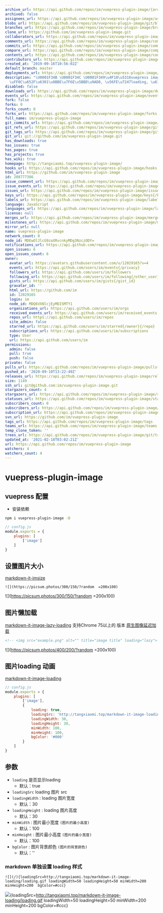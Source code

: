 ```yaml
---
archive_url: https://api.github.com/repos/im/vuepress-plugin-image/{archive_format}{/ref}
archived: false
assignees_url: https://api.github.com/repos/im/vuepress-plugin-image/assignees{/user}
blobs_url: https://api.github.com/repos/im/vuepress-plugin-image/git/blobs{/sha}
branches_url: https://api.github.com/repos/im/vuepress-plugin-image/branches{/branch}
clone_url: https://github.com/im/vuepress-plugin-image.git
collaborators_url: https://api.github.com/repos/im/vuepress-plugin-image/collaborators{/collaborator}
comments_url: https://api.github.com/repos/im/vuepress-plugin-image/comments{/number}
commits_url: https://api.github.com/repos/im/vuepress-plugin-image/commits{/sha}
compare_url: https://api.github.com/repos/im/vuepress-plugin-image/compare/{base}...{head}
contents_url: https://api.github.com/repos/im/vuepress-plugin-image/contents/{+path}
contributors_url: https://api.github.com/repos/im/vuepress-plugin-image/contributors
created_at: '2019-09-16T10:56:02Z'
default_branch: master
deployments_url: https://api.github.com/repos/im/vuepress-plugin-image/deployments
description: "\U0001F34B \U0001F34C \U0001F349\u4F18\u5316vuepress image \u6548\u679C\
  \uFF0C\u652F\u6301\u8BBE\u7F6E\u5BBD\u9AD8, \u56FE\u7247loading, \u61D2\u52A0\u8F7D"
disabled: false
downloads_url: https://api.github.com/repos/im/vuepress-plugin-image/downloads
events_url: https://api.github.com/repos/im/vuepress-plugin-image/events
fork: false
forks: 0
forks_count: 0
forks_url: https://api.github.com/repos/im/vuepress-plugin-image/forks
full_name: im/vuepress-plugin-image
git_commits_url: https://api.github.com/repos/im/vuepress-plugin-image/git/commits{/sha}
git_refs_url: https://api.github.com/repos/im/vuepress-plugin-image/git/refs{/sha}
git_tags_url: https://api.github.com/repos/im/vuepress-plugin-image/git/tags{/sha}
git_url: git://github.com/im/vuepress-plugin-image.git
has_downloads: true
has_issues: true
has_pages: true
has_projects: true
has_wiki: true
homepage: http://tangxiaomi.top/vuepress-plugin-image/
hooks_url: https://api.github.com/repos/im/vuepress-plugin-image/hooks
html_url: https://github.com/im/vuepress-plugin-image
id: 208777386
issue_comment_url: https://api.github.com/repos/im/vuepress-plugin-image/issues/comments{/number}
issue_events_url: https://api.github.com/repos/im/vuepress-plugin-image/issues/events{/number}
issues_url: https://api.github.com/repos/im/vuepress-plugin-image/issues{/number}
keys_url: https://api.github.com/repos/im/vuepress-plugin-image/keys{/key_id}
labels_url: https://api.github.com/repos/im/vuepress-plugin-image/labels{/name}
language: JavaScript
languages_url: https://api.github.com/repos/im/vuepress-plugin-image/languages
license: null
merges_url: https://api.github.com/repos/im/vuepress-plugin-image/merges
milestones_url: https://api.github.com/repos/im/vuepress-plugin-image/milestones{/number}
mirror_url: null
name: vuepress-plugin-image
network_count: 0
node_id: MDEwOlJlcG9zaXRvcnkyMDg3NzczODY=
notifications_url: https://api.github.com/repos/im/vuepress-plugin-image/notifications{?since,all,participating}
open_issues: 6
open_issues_count: 6
owner:
  avatar_url: https://avatars.githubusercontent.com/u/12029165?v=4
  events_url: https://api.github.com/users/im/events{/privacy}
  followers_url: https://api.github.com/users/im/followers
  following_url: https://api.github.com/users/im/following{/other_user}
  gists_url: https://api.github.com/users/im/gists{/gist_id}
  gravatar_id: ''
  html_url: https://github.com/im
  id: 12029165
  login: im
  node_id: MDQ6VXNlcjEyMDI5MTY1
  organizations_url: https://api.github.com/users/im/orgs
  received_events_url: https://api.github.com/users/im/received_events
  repos_url: https://api.github.com/users/im/repos
  site_admin: false
  starred_url: https://api.github.com/users/im/starred{/owner}{/repo}
  subscriptions_url: https://api.github.com/users/im/subscriptions
  type: User
  url: https://api.github.com/users/im
permissions:
  admin: false
  pull: true
  push: false
private: false
pulls_url: https://api.github.com/repos/im/vuepress-plugin-image/pulls{/number}
pushed_at: '2020-09-10T13:22:49Z'
releases_url: https://api.github.com/repos/im/vuepress-plugin-image/releases{/id}
size: 1149
ssh_url: git@github.com:im/vuepress-plugin-image.git
stargazers_count: 4
stargazers_url: https://api.github.com/repos/im/vuepress-plugin-image/stargazers
statuses_url: https://api.github.com/repos/im/vuepress-plugin-image/statuses/{sha}
subscribers_count: 0
subscribers_url: https://api.github.com/repos/im/vuepress-plugin-image/subscribers
subscription_url: https://api.github.com/repos/im/vuepress-plugin-image/subscription
svn_url: https://github.com/im/vuepress-plugin-image
tags_url: https://api.github.com/repos/im/vuepress-plugin-image/tags
teams_url: https://api.github.com/repos/im/vuepress-plugin-image/teams
temp_clone_token: ''
trees_url: https://api.github.com/repos/im/vuepress-plugin-image/git/trees{/sha}
updated_at: '2021-02-18T03:02:21Z'
url: https://api.github.com/repos/im/vuepress-plugin-image
watchers: 4
watchers_count: 4
---
```


# vuepress-plugin-image



## vuepress 配置

* 安装依赖

```bash
npm i vuepress-plugin-image -D
```

```js
// config.js
module.exports = { 
    plugins: [
        ['image']
    ]
} 
```

## 设置图片大小  
[markdown-it-imsize](https://www.npmjs.com/package/markdown-it-imsize)

```
![](https://picsum.photos/300/150/?random  =200x100)
```

![](https://picsum.photos/300/150/?random  =200x100)


## 图片懒加载
[markdown-it-image-lazy-loading](https://www.npmjs.com/package/markdown-it-image-lazy-loading)
支持Chrome 75以上的 版本 [原生图像延迟加载](https://addyosmani.com/blog/lazy-loading/)

```html
<!-- <img src="example.png" alt="" title="image title" loading="lazy"> -->
```

![](https://picsum.photos/400/200/?random  =200x100)


## 图片loading 动画
[markdown-it-image-loading](https://www.npmjs.com/package/markdown-it-image-loading)

```js
// config.js
module.exports = { 
    plugins: [
        ['image'],
        {
            loading: true,
            loadingSrc: 'http://tangxiaomi.top/markdown-it-image-loading/loading.gif',
            loadingWidth: 30,
            loadingHeight: 30,
            minWidth: 100,
            minHeight: 100,
            bgColor: '#000'
        }
    ]
} 
```

## 参数

* `loading` 是否显示loading
    - 默认：true
* `loadingSrc` loading 图片 src 
* `loadingWidth` : loading 图片宽度
    - 默认：30
* `loadingHeight` : loading 图片高度
    - 默认：30
* `minWidth` : 图片最小宽度 `(图片的最小高度)`
    - 默认：100  
* `minHeight` : 图片最小高度 `(图片的最小宽度)`
    - 默认：100 
* `bgColor` : 图片背景颜色 `(图片的背景颜色)`
    - 默认：''  

### markdown 单独设置 loading 样式

```
![](/){loadingSrc=http://tangxiaomi.top/markdown-it-image-loading/loading.gif loadingWidth=50 loadingHeight=50 minWidth=200 minHeight=200  bgColor=#ccc} 
```
![](/){loadingSrc=http://tangxiaomi.top/markdown-it-image-loading/loading.gif loadingWidth=50 loadingHeight=50 minWidth=200 minHeight=200  bgColor=#ccc} 

